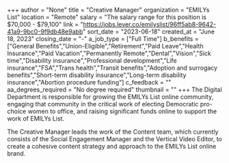 +++
author = "None"
title = "Creative Manager"
organization = "EMILYs List"
location = "Remote"
salary = "The salary range for this position is $70,000 - $79,100"
link = "https://jobs.lever.co/emilyslist/96ff5ab8-9642-41a9-9bc0-9f9db48e9abb"
sort_date = "2023-06-18"
created_at = "June 18, 2023"
closing_date = "-"
a_job_type = ["Full Time"]
b_benefits = ["General Benefits","Union-Eligible","Retirement","Paid Leave","Health Insurance","Paid Vacation","Permanently Remote","Dental","Vision","Sick time","Disability insurance","Professional development","Life insurance","FSA","Trans health","Transit benefits","Adoption and surrogacy benefits","Short-term disability insurance","Long-term disability insurance","Abortion procedure funding"]
c_feedback = ""
aa_degrees_required = "No degree required"
thumbnail = ""
+++
The Digital Department is responsible for growing the EMILYs List online community, engaging that community in the critical work of electing Democratic pro-choice women to office, and raising significant funds online to support the work of EMILYs List.

The Creative Manager leads the work of the Content team, which currently consists of the Social Engagement Manager and the Vertical Video Editor, to create a cohesive content strategy and approach to the EMILYs List online brand.